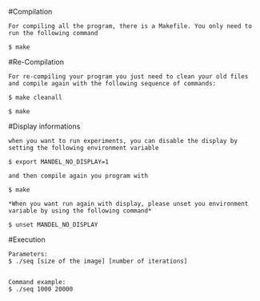 
#Compilation

	For compiling all the program, there is a Makefile. You only need to run the following command

	$ make

#Re-Compilation

	For re-compiling your program you just need to clean your old files and compile again with the following sequence of commands:

	$ make cleanall

	$ make

#Display informations
	
	when you want to run experiments, you can disable the display by setting the following environment variable

	$ export MANDEL_NO_DISPLAY=1

	and then compile again you program with

	$ make

	*When you want run again with display, please unset you environment variable by using the following command*

	$ unset MANDEL_NO_DISPLAY

#Execution
	
	Parameters:	
	$ ./seq [size of the image] [number of iterations]


	Command example:
	$ ./seq 1000 20000